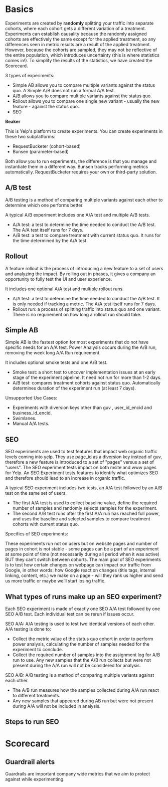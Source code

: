 # Basics

Experiments are created by **randomly** splitting your traffic into separate cohorts, where each cohort gets a different variation of a treatment. Experiments can establish causality because the randomly assigned cohorts are effectively the same except for the applied treatment, so any differences seen in metric results are a result of the applied treatment. However, because the cohorts are sampled, they may not be reflective of the entire population, which introduces uncertainty (this is where statistics comes in!). 
To simplify the results of the statistics, we have created the Scorecard.


3 types of experiments:
- Simple AB allows you to compare multiple variants against the status quo. A Simple A/B does not run a formal A/A test.
- A/B allows you to compare multiple variants against the status quo.
- Rollout allows you to compare one single new variant - usually the new feature - against the status quo.
- SEO

**Beaker**

This is Yelp's platform to create experiments. You can create experiments in these two subplatforms:
- RequestBucketer (cohort-based)
- Bunsen (parameter-based)

Both allow you to run experiments, the difference is that you manage and instantiate them in a different way. Bunsen tracks performing metrics automatically. RequestBucketer requires your own or third-party solution.



## A/B test

A/B testing is a method of comparing multiple variants against each other to determine which one performs better.

A typical A/B experiment includes one A/A test and multiple A/B tests.
- A/A test: a test to determine the time needed to conduct the A/B test. The A/A test itself runs for 7 days.
- A/B test: a test to compare treatment with current status quo. It runs for the time determined by the A/A test.

## Rollout
A feature rollout is the process of introducing a new feature to a set of users and analyzing the impact. By rolling out in phases, it gives a company an opportunity to fully test the UI and user experience.

It includes one optional A/A test and multiple rollout runs.
- A/A test: a test to determine the time needed to conduct the A/B test. It is only needed if tracking a metric. The A/A test itself runs for 7 days.
- Rollout run: a process of splitting traffic into status quo and one variant. There is no requirement on how long a rollout run should take.


## Simple AB

Simple AB is the fastest option for most experiments that do not have specific needs for an A/A test. Power Analysis occurs during the A/B run, removing the week long A/A Run requirement.

It includes optional smoke tests and one A/B test.
- Smoke test: a short test to uncover implementation issues at an early stage of the experiment pipeline. It need not run for more than 1-2 days.
- A/B test: compares treatment cohorts against status quo. Automatically determines duration of the experiment run (at least 7 days).

Unsupported Use Cases:
- Experiments with diversion keys other than guv , user_id_encid and business_id_encid.
- Swimlanes.
- Manual A/A tests.

## SEO
SEO experiments are used to test features that impact web organic traffic levels coming into yelp. They use page_id as a diversion key instead of guv, therefore a new feature is introduced to a set of "pages" versus a set of "users". The SEO experiment tests impact on both msite and www pages for Yelp. An SEO Experiment tests features to identify what optimizes SEO and therefore should lead to an increase in organic traffic.


A typical SEO experiment includes two tests, an A/A test followed by an A/B test on the same set of users.
- The first A/A test is used to collect baseline value, define the required number of samples and randomly selects samples for the experiment.
- The second A/B test runs after the first A/A run has reached full power, and uses the baseline and selected samples to compare treatment cohorts with current status quo.

Specifics of SEO experiments:

These experiments run not on users but on website pages and number of pages in cohort is not stable - some pages can be a part of an experiment at some point of time (not necessarily during all period when it was active) BUT they can’t switch between cohorts. 
The main goal of SEO experiments is to test how certain changes on webpage can impact our traffic from Google, in other words: how Google react on changes (title tags, internal linking, content, etc.) we make on a page - will they rank us higher and send us more traffic or maybe we’ll start losing traffic. 

## What types of runs make up an SEO experiment?
Each SEO experiment is made of exactly one SEO A/A test followed by one SEO A/B test. Each individual test can be rerun if issues occur.

SEO A/A: A/A testing is used to test two identical versions of each other. A/A testing is done to:

- Collect the metric value of the status quo cohort in order to perform power analysis, calculating the number of samples needed for the experiment to conclude.
- Collect the required number of samples into the assignment log for A/B run to use. Any new samples that the A/B run collects but were not present during the A/A run will not be considered for analysis.

SEO A/B: A/B testing is a method of comparing multiple variants against each other.

- The A/B run measures how the samples collected during A/A run react to different treatments.
- Any new samples that appeared during AB run but were not present during A/A will not be included in analysis.


## Steps to run SEO



# Scorecard



## Guardrail alerts


Guardrails are important company wide metrics that we aim to protect against while experimenting.


